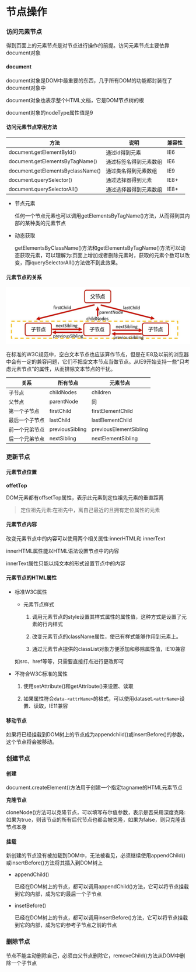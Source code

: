 # 节点操作

### 访问元素节点

得到页面上的元素节点是对节点进行操作的前提。访问元素节点主要依靠document对象

#### document

document对象是DOM中最重要的东西，几乎所有DOM的功能都封装在了document对象中

document对象也表示整个HTML文档，它是DOM节点树的根

document对象的nodeType属性值是9

#### 访问元素节点常用方法

| 方法                              | 说明                   | 兼容性 |
| --------------------------------- | ---------------------- | ------ |
| document.getElementById()         | 通过id得到元素         | IE6    |
| document.getElementsByTagName()   | 通过标签名得到元素数组 | IE6    |
| document.getElementsByclassName() | 通过类名得到元素数组   | IE9    |
| document.querySelector()          | 通过选择器得到元素     | IE8+   |
| document.querySelectorAll()       | 通过选择器得到元素数组 | IE8+   |

* 节点元素

  任何一个节点元素也可以调用getElementsByTagName()方法，从而得到其内部的某种类的元素节点
  
* 动态获取

  getElementsByClassName()方法和getElementsByTagName()方法可以动态获取元素，可以理解为:页面上增加或者删除元素时，获取的元素个数可以改变，而iquerySelectorAll()方法做不到此效果。

#### 元素节点的关系

![](../../../images/domNodeRel.jpg)

在标准的W3C规范中，空白文本节点也应该算作节点，但是在lE8及以前的浏览器中会有一定的兼容问题，它们不把空文本节点当做节点。从IE9开始支持一些“只考虑元素节点”的属性，从而排除文本节点的干扰。

| 关系           | 所有节点        | 元素节点               |
| -------------- | --------------- | ---------------------- |
| 子节点         | childNodes      | children               |
| 父节点         | parentNode      | 同                     |
| 第一个子节点   | firstChild      | firstElementChild      |
| 最后一个子节点 | lastChild       | lastElementChild       |
| 前一个兄弟节点 | previousSibling | previousElementSibling |
| 后一个兄弟节点 | nextSibling     | nextElementSibling     |

### 更新节点

#### 元素节点位置

**offetTop**

DOM元素都有offsetTop属性，表示此元素到定位祖先元素的垂直距离

> 定位祖先元素:在祖先中，离自己最近的且拥有定位属性的元素

#### 元素节点内容

改变元素节点中的内容可以使用两个相关属性:innerHTML和 innerText

innerHTML属性能以HTML语法设置节点中的内容

innerText属性只能以纯文本的形式设置节点中的内容

#### 元素节点的HTML属性

* 标准W3C属性

  * 元素节点样式

    1. 调用元素节点的style设置其样式属性的属性值，这种方式是设置了元素的行内样式

    2. 改变元素节点的className属性，使已有样式能够作用到元素上。
    3. 通过元素节点提供的classList对象方便添加和移除属性值，IE10兼容

  如src、href等等，只需要直接打点进行更改即可

* 不符合W3C标准的属性

  1. 使用setAttribute()和getAttribute()来设置、读取

  2. 如果属性符合`data-<attrName>`的格式，可以使用dataset.`<attrName>`设置、读取，IE11兼容

#### 移动节点

如果将已经挂载到DOM树上的节点成为appendchild()或insertBefore()的参数，这个节点将会被移动。

### 创建节点

#### 创建

document.createElement()方法用于创建一个指定tagname的HTML元素节点

**克隆节点**

cloneNode()方法可以克隆节点，可以填写布尔值参数，表示是否采用深度克隆:如果为true，则该节点的所有后代节点也都会被克隆，如果为false，则只克隆该节点本身

#### 挂载

新创建的节点没有被加载到DOM中，无法被看见，必须继续使用appendChild()或insertBefore()方法将其插入到DOM树上

* appendChild()

  已经在DOM树上的节点，都可以调用appendChild()方法，它可以将节点挂载到它的内部，成为它的最后一个子节点

* insetBefore()

  已经在DOM树上的节点，都可以调用insertBefore()方法，它可以将节点挂载到它的内部，成为它的参考子节点之前的节点

### 删除节点

节点不能主动删除自己，必须由父节点删除它，removeChild()方法从DOM中删除一个子节点

